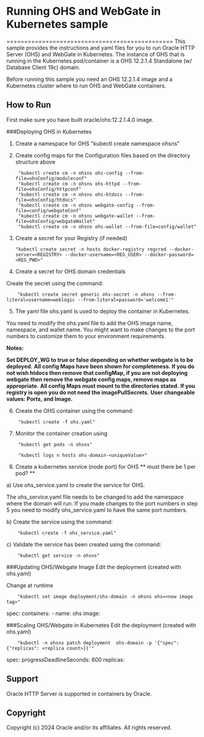 # Running OHS and WebGate in Kubernetes sample
===============================================
This sample provides the instructions and yaml files for you to run Oracle HTTP Server (OHS) and WebGate in Kubernetes. The instance of OHS that is running in the Kubernetes pod/container is a OHS 12.2.1.4 Standalone (w/ Database Client 19c) domain. 

Before running this sample you need an OHS 12.2.1.4 image and a Kubernetes cluster where to run OHS and WebGate containers.


## How to Run
First make sure you have built oracle/ohs:12.2.1.4.0 image.

###Deploying OHS in Kubernetes
 1. Create a namespace for OHS
        "kubectl create namespace ohsns"


2. Create config maps for the Configuration files based on the directory structure above

        "kubectl create cm -n ohsns ohs-config --from-file=ohsConfig/moduleconf"
        "kubectl create cm -n ohsns ohs-httpd --from-file=ohsConfig/httpconf"
        "kubectl create cm -n ohsns ohs-htdocs --from-file=ohsConfig/htdocs"
        "kubectl create cm -n ohsns webgate-config --from-file=config/webgateConf"
        "kubectl create cm -n ohsns webgate-wallet --from-file=ohsConfig/webgateWallet"
        "kubectl create cm -n ohsns ohs-wallet --from-file=config/wallet"

3.  Create a secret for your Registry (if needed)

        "kubectl create secret -n hosts docker-registry regcred --docker-server=<REGISTRY> --docker-username=<REG_USER> --docker-password=<REG_PWD>"

4. Create a secret for OHS domain credentials

Create the secret using the command:

        "kubectl create secret generic ohs-secret -n ohsns --from-literal=username=weblogic --from-literal=password='welcome1'"


5. The yaml file  ohs.yaml is used to deploy the container in Kubernetes.

You need to modify the ohs.yaml file to add the OHS image name, namespace, and wallet name. You might want to make changes to the port numbers to customize them to your environment requirements. 


**Notes:**

**Set DEPLOY_WG to true or false depending on whether webgate is to be deployed.**
**All config Maps have been shown for completeness.  If you do not wish htdocs then remove that configMap, if you are not deploying webgate then remove the webgate config maps, remove maps as appropriate.**
**All config Maps must mount to the directories stated.**
**If you registry is open you do not need the imagePullSecrets.**
**User changeable values:   Ports, and Image.**


6. Create the OHS container using the command:

        "kubectl create -f ohs.yaml"


7. Monitor the container creation using 

        "kubectl get pods -n ohsns"

        "kubectl logs n hosts ohs-domain-<uniqueValue>"


8. Create a kubernetes service (node port) for OHS  ** must there be 1 per pod? **

a) Use ohs_service.yaml to create the service for OHS.
 
The ohs_service.yaml file needs to be changed to add the namespace where the domain will run.  If you made changes to the port numbers in step 5 you need to modify ohs_service.yaml to have the same port numbers.

b) Create the service using the command:

        "kubectl create -f ohs_service.yaml"

c) Validate the service has been created using the command:

        "kubectl get service -n ohsns"


###Updating OHS/Webgate Image
Edit the deployment (created with ohs.yaml)

Change at runtime 

        "kubectl set image deployment/ohs-domain -n ohsns ohs=<new image tag>"

spec:
      containers:
      - name: ohs
        image: <new image tag>

###Scaling OHS/Webgate in Kubernetes
Edit the deployment (created with ohs.yaml)

        "kubectl -n ohsns patch deployment  ohs-domain -p '{"spec": {"replicas": <replica count>}}'"

spec:
  progressDeadlineSeconds: 600
  replicas: <increase replica count>

## Support
Oracle HTTP Server is supported in containers by Oracle.

## Copyright
Copyright (c) 2024 Oracle and/or its affiliates. All rights reserved.
